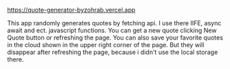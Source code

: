 https://quote-generator-byzohrab.vercel.app

This app randomly generates quotes by fetching api.
I use there IIFE, async await and ect. javascript functions. You can get a new quote clicking New Quote button or refreshing the page.
You can also save your favorite quotes in the cloud shown in the upper right corner of the page. But they will disappear after refreshing the page, because i didn't use the local storage there.
